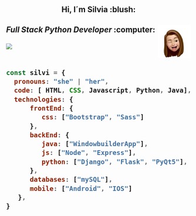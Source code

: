 <h2 align='center'> Hi, I´m Silvia :blush:<h2>
<img align='right'src="icons/silvi.webp"  width="90px"/>
  
<p><em>Full Stack Python Developer</em>  :computer:</p>

<a href="https://www.linkedin.com/in/silvia-sanjose" target="blank">
  <img src="https://img.shields.io/badge/-silviasanjose-blue?style=flat-square&logo=Linkedin&logoColor=white" />
</a>
</br>
</br>

```javascript
const silvi = {
  pronouns: "she" | "her",
  code: [ HTML, CSS, Javascript, Python, Java],
  technologies: {
      frontEnd: {
         css: ["Bootstrap", "Sass"]
      },
      backEnd: {
         java: ["WindowbuilderApp"],
         js: ["Node", "Express"],
         python: ["Django", "Flask", "PyQt5"],
      },
      databases: ["mySQL"],
      mobile: ["Android", "IOS"]
   },   
}
```


<!--
 <a href="https://www.linkedin.com/in/silvia-sanjose" target="blank"><img align="left" src="icons/Linkedin.png" alt="SilviaSanjose Linkedin" width="22px" /></a>

[![Linkedin: silvia-sanjose](https://img.shields.io/badge/-silviasanjose-blue?style=flat-square&logo=Linkedin&logoColor=white&link=https://www.linkedin.com/in/silvia-sanjose/)](https://www.linkedin.com/in/silvia-sanjose)

![](https://raw.githubusercontent.com/SilviaSanjose/github-stats-transparent/output/generated/languages.svg)

- 🔭 I’m currently working on ...
- 🌱 I’m currently learning ...
- 👯 I’m looking to collaborate on ...
- 🤔 I’m looking for help with ...
- 💬 Ask me about ...
- 📫 How to reach me: ...
- 😄 Pronouns: ...
- ⚡ Fun fact: ...

challenge: "I'm working towards being able to run a marathon.", 
challenge: "I am doing the #100DaysOfCode challenge focused on react and typescript"
technologies >> frontEnd >>  js: ["React", "Angular"],
-->


